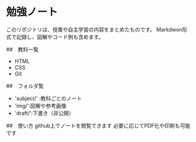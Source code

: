 # 勉強ノート
このリポジトリは、授業や自主学習の内容をまとめたものです。
Markdwon形式で記録し、図解やコード例も含めます。

##　教科一覧
- HTML
- CSS
- Git

##　フォルダ覧
- 'subject/' :教科ごとのノート
- 'img/':図解や参考画像
- 'draft/':下書き（非公開）

##　使い方
github上でノートを閲覧できます
必要に応じてPDF化や印刷も可能です